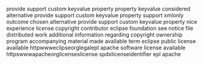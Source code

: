 provide support custom keyvalue property property keyvalue considered alternative provide support custom keyvalue property support xmlonly outcome chosen alternative provide support custom keyvalue property nice experience license copyright contributor eclipse foundation see notice file distributed work additional information regarding copyright ownership program accompanying material made available term eclipse public license available httpwwweclipseorglegalepl apache software license available httpswwwapacheorglicenseslicense spdxlicenseidentifier epl apache